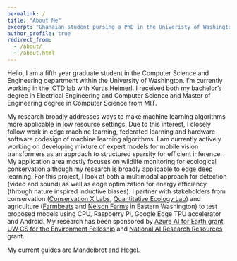 ```yaml
---
permalink: /
title: "About Me"
excerpt: "Ghanaian student pursing a PhD in the Univeristy of Washington."
author_profile: true
redirect_from: 
  - /about/
  - /about.html
---
```


Hello, I am a fifth year graduate student in the Computer Science and Engineering department within the University of Washington. I’m currently working in the [ICTD lab](https://ictd.cs.washington.edu) with [Kurtis Heimerl](https://kurti.sh). I received both my bachelor’s degree in Electrical Engineering and Computer Science and Master of Engineering degree in Computer Science from MIT.

My research broadly addresses ways to make machine learning algorithms more applicable in low resource settings. Due to this interest, I closely follow work in edge machine learning, federated learning and hardware-software codesign of machine learning algorithms. I am currently actively working on developing mixture of expert models for mobile vision transformers as an approach to structured sparsity for efficient inference. My application area mostly focuses on wildlife monitoring for ecological conservation although my research is broadly applicable to edge deep learning. For this project, I look at both a multimodal approach for detection (video and sound) as well as edge optimization for energy efficiency (through nature inspired inductive biases). I partner with stakeholders from conservation ([Conservation X Labs](https://conservationxlabs.com/), [Quantitative Ecology Lab](https://depts.washington.edu/sefsqel/)) and agriculture ([Farmbeats](https://www.microsoft.com/en-us/research/project/farmbeats-iot-agriculture/) and [Nelson Farms](https://www.facebook.com/farmingtherollinghills/) in Eastern Washington) to test proposed models using CPU, Raspberry Pi, Google Edge TPU accelerator and Android. My research has been sponsored by [Azure AI for Earth grant](https://www.microsoft.com/en-us/ai/ai-for-earth), [UW CS for the Environment Felloship](https://cs4env.uw.edu/) and [National AI Research Resources](https://nairrpilot.org/) grant.

My current guides are Mandelbrot and Hegel.


